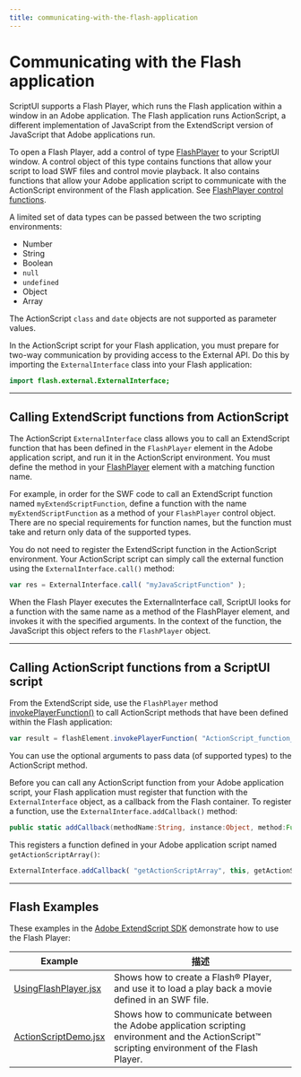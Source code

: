 ```yaml
---
title: communicating-with-the-flash-application
---
```

# Communicating with the Flash application

ScriptUI supports a Flash Player, which runs the Flash application within a window in an Adobe application. The Flash application runs ActionScript, a different implementation of JavaScript from the ExtendScript version of JavaScript that Adobe applications run.

To open a Flash Player, add a control of type [FlashPlayer](types-of-controls.md#flashplayer) to your ScriptUI window. A control object of this type contains functions that allow your script to load SWF files and control movie playback. It also contains functions that allow your Adobe application script to communicate with the ActionScript environment of the Flash application. See [FlashPlayer control functions](control-objects.md#flashplayer-control-functions).

A limited set of data types can be passed between the two scripting environments:

- Number
- String
- Boolean
- `null`
- `undefined`
- Object
- Array

The ActionScript `class` and `date` objects are not supported as parameter values.

In the ActionScript script for your Flash application, you must prepare for two-way communication by providing access to the External API. Do this by importing the `ExternalInterface` class into your Flash application:

```actionscript
import flash.external.ExternalInterface;
```

---

## Calling ExtendScript functions from ActionScript

The ActionScript `ExternalInterface` class allows you to call an ExtendScript function that has been defined in the `FlashPlayer` element in the Adobe application script, and run it in the ActionScript environment. You must define the method in your [FlashPlayer](types-of-controls.md#flashplayer) element with a matching function name.

For example, in order for the SWF code to call an ExtendScript function named `myExtendScriptFunction`, define a function with the name `myExtendScriptFunction` as a method of your `FlashPlayer` control object. There are no special requirements for function names, but the function must take and return only data of the supported types.

You do not need to register the ExtendScript function in the ActionScript environment. Your ActionScript script can simply call the external function using the `ExternalInterface.call()` method:

```javascript
var res = ExternalInterface.call( "myJavaScriptFunction" );
```

When the Flash Player executes the ExternalInterface call, ScriptUI looks for a function with the same name as a method of the FlashPlayer element, and invokes it with the specified arguments. In the context of the function, the JavaScript this object refers to the `FlashPlayer` object.

---

## Calling ActionScript functions from a ScriptUI script

From the ExtendScript side, use the `FlashPlayer` method [invokePlayerFunction()](control-objects.md#invokeplayerfunction) to call ActionScript methods that have been defined within the Flash application:

```javascript
var result = flashElement.invokePlayerFunction( "ActionScript_function_name", [ arg1, ..., argN ] );
```

You can use the optional arguments to pass data (of supported types) to the ActionScript method.

Before you can call any ActionScript function from your Adobe application script, your Flash application must register that function with the `ExternalInterface` object, as a callback from the Flash container. To register a function, use the `ExternalInterface.addCallback()` method:

```actionscript
public static addCallback(methodName:String, instance:Object, method:Function);
```

This registers a function defined in your Adobe application script named `getActionScriptArray()`:

```javascript
ExternalInterface.addCallback( "getActionScriptArray", this, getActionScriptArray );
```

---

## Flash Examples

These examples in the [Adobe ExtendScript SDK](https://github.com/Adobe-CEP/CEP-Resources/tree/master/ExtendScript-Toolkit) demonstrate how to use the Flash Player:

|                                                                   Example                                                                   |                                                                  描述                                                                  |
| ------------------------------------------------------------------------------------------------------------------------------------------- | --------------------------------------------------------------------------------------------------------------------------------------------- |
| [UsingFlashPlayer.jsx](https://github.com/Adobe-CEP/CEP-Resources/blob/master/ExtendScript-Toolkit/Samples/javascript/UsingFlashPlayer.jsx) | Shows how to create a Flash® Player, and use it to load a play back a movie defined in an SWF file.                                           |
| [ActionScriptDemo.jsx](https://github.com/Adobe-CEP/CEP-Resources/blob/master/ExtendScript-Toolkit/Samples/javascript/ActionScriptDemo.jsx) | Shows how to communicate between the Adobe application scripting environment and the ActionScript™ scripting environment of the Flash Player. |
